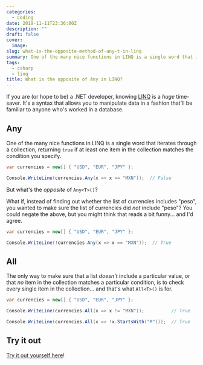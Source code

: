 ```yaml
---
categories:
  - Coding
date: 2019-11-11T23:36:00Z
description: ""
draft: false
cover:
  image:
slug: what-is-the-opposite-method-of-any-t-in-linq
summary: One of the many nice functions in LINQ is a single word that iterates through a collection, returning true if at least one item in the collection matches the condition you specify. But what's the opposite of the Any keyword in LINQ?
tags:
  - csharp
  - linq
title: What is the opposite of Any in LINQ?
---
```

If you are (or hope to be) a .NET developer, knowing [LINQ](https://learn.microsoft.com/en-us/dotnet/csharp/linq/) is a _huge_ time-saver. It's a syntax that allows you to manipulate data in a fashion that'll be familiar to anyone who's worked in a database.

## Any

One of the many nice functions in LINQ is a single word that iterates through a collection, returning `true` if at least one item in the collection matches the condition you specify.

```csharp
var currencies = new[] { "USD", "EUR", "JPY" };

Console.WriteLine(currencies.Any(x => x == "MXN"));  // False
```

But what's the _opposite_ of `Any<T>()`?

What if, instead of finding out whether the list of currencies includes "peso", you wanted to make sure the list of currencies did _not_ include "peso"? You could negate the above, but you might think that reads a bit funny... and I'd agree.

```csharp
var currencies = new[] { "USD", "EUR", "JPY" };

Console.WriteLine(!currencies.Any(x => x == "MXN"));  // True
```

## All

The only way to make sure that a list _doesn't_ include a particular value, or that _no_ item in the collection matches a particular condition, is to check every single item in the collection... and that's what `All<T>()` is for.

```csharp
var currencies = new[] { "USD", "EUR", "JPY" };

Console.WriteLine(currencies.All(x => x != "MXN"));          // True

Console.WriteLine(currencies.All(x => !x.StartsWith("M")));  // True
```

## Try it out

[Try it out yourself here](https://dotnetfiddle.net/Widget/Sxr0Yz)!
